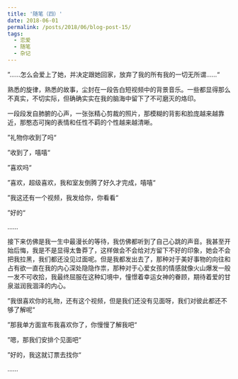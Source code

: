 ```yaml
---
title: '随笔（四）'
date: 2018-06-01
permalink: /posts/2018/06/blog-post-15/
tags:
  - 恋爱
  - 随笔
  - 杂记
---
```


”……怎么会爱上了她，并决定跟她回家，放弃了我的所有我的一切无所谓……“

熟悉的旋律，熟悉的故事，尘封在一段告白短视频中的背景音乐。一些都显得那么不真实，不切实际，但确确实实在我的脑海中留下了不可磨灭的烙印。

一段段发自肺腑的心声，一张张精心剪裁的照片，那模糊的背影和脸庞越来越靠近，那憨态可掬的表情和任性不羁的个性越来越清晰。

”礼物你收到了吗“

”收到了，嘻嘻“

”喜欢吗“

”喜欢，超级喜欢，我和室友倒腾了好久才完成，嘻嘻“

”我这还有一个视频，我发给你，你看看“

”好的“

……

接下来仿佛是我一生中最漫长的等待，我仿佛都听到了自己心跳的声音。我甚至开始后悔，我是不是显得太鲁莽了，这样做会不会给对方留下不好的印象，她会不会把我拉黑，我们都还没见过面呢。但是我都发出去了，那种对于美好事物的向往和占有欲一直在我的内心深处隐隐作祟，那种对于心爱女孩的情感就像火山爆发一般一发不可收拾，我最终屈服在这种幻境中，憧憬着幸运女神的眷顾，期待着爱的甘泉滋润我涸泽的内心。

”我很喜欢你的礼物，还有这个视频，但是我们还没有见面呀，我们对彼此都还不够了解呢“

”那我单方面宣布我喜欢你了，你慢慢了解我吧“

”嗯，那我们安排个见面吧“

”好的，我这就订票去找你“

……
